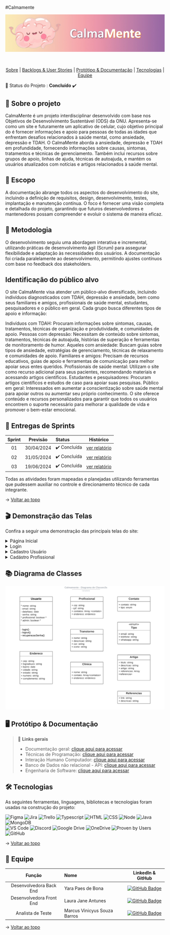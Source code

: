 #Calmamente
<div align="center">
    
![banner](https://github.com/marcusvsbarros/projetoManufatura/blob/main/CalmaMente%20capa.jpeg)
</div>
<br id="topo">
<p align="center">
    <a href="#sobre">Sobre</a>  |  
    <a href="#backlogs">Backlogs & User Stories</a>  |  
    <a href="#prototipo">Protótipo & Documentação</a>  |  
    <a href="#tecnologias">Tecnologias</a>  |  
    <a href="#equipe">Equipe</a>
</p>
   
<span id="sobre">
    
:pushpin: Status do Projeto : **Concluído** :heavy_check_mark:

## :bookmark_tabs: Sobre o projeto
CalmaMente é um projeto interdisciplinar desenvolvido com base nos Objetivos de Desenvolvimento Sustentável (ODS) da ONU.  Apresenta-se como um site e futuramente um aplicativo de celular, cujo objetivo principal do é fornecer informações e apoio para pessoas de todas as idades que enfrentam desafios relacionados à saúde mental, como ansiedade, depressão e TDAH.
O CalmaMente aborda a ansiedade, depressão e TDAH em profundidade, fornecendo informações sobre causas, sintomas, tratamentos e técnicas de gerenciamento. Também inclui recursos sobre grupos de apoio, linhas de ajuda, técnicas de autoajuda, e mantém os usuários atualizados com notícias e artigos relacionados à saúde mental.

## 📒 Escopo
A documentação abrange todos os aspectos do desenvolvimento do site, incluindo a definição de requisitos, design, desenvolvimento, testes, implantação e manutenção contínua. O foco é fornecer uma visão completa e detalhada do projeto, garantindo que futuros desenvolvedores e mantenedores possam compreender e evoluir o sistema de maneira eficaz.

## 📒 Metodologia
O desenvolvimento seguiu uma abordagem interativa e incremental, utilizando práticas de desenvolvimento ágil (Scrum) para assegurar flexibilidade e adaptação às necessidades dos usuários. A documentação foi criada paralelamente ao desenvolvimento, permitindo ajustes contínuos com base no feedback dos stakeholders.

## Identificação do público alvo
O site CalmaMente visa atender um público-alvo diversificado, incluindo indivíduos diagnosticados com TDAH, depressão e ansiedade, bem como seus familiares e amigos, profissionais de saúde mental, estudantes, pesquisadores e o público em geral. Cada grupo busca diferentes tipos de apoio e informação:

Indivíduos com TDAH: Procuram informações sobre sintomas, causas, tratamentos, técnicas de organização e produtividade, e comunidades de apoio.
Pessoas com depressão: Necessitam de conteúdo sobre sintomas, tratamentos, técnicas de autoajuda, histórias de superação e ferramentas de monitoramento de humor.
Aqueles com ansiedade: Buscam guias sobre tipos de ansiedade, estratégias de gerenciamento, técnicas de relaxamento e comunidades de apoio.
Familiares e amigos: Precisam de recursos educativos, guias de apoio e ferramentas de comunicação para melhor apoiar seus entes queridos.
Profissionais de saúde mental: Utilizam o site como recurso adicional para seus pacientes, recomendando materiais e acessando artigos científicos.
Estudantes e pesquisadores: Procuram artigos científicos e estudos de caso para apoiar suas pesquisas.
Público em geral: Interessados em aumentar a conscientização sobre saúde mental para apoiar outros ou aumentar seu próprio conhecimento.
O site oferece conteúdo e recursos personalizados para garantir que todos os usuários encontrem o suporte necessário para melhorar a qualidade de vida e promover o bem-estar emocional.


## 🏁 Entregas de Sprints

| Sprint | Previsão | Status | Histórico |
|:--:|:----------:|:----------------|:-------------------------------------------------:|
| 01 | 30/04/2024 | ✔️ Concluída    | [ver relatório](https://github.com/CalmaMente/Projeto-Integrador-3DSM/blob/main/Sprint1.md) |
| 02 | 31/05/2024 | ✔️ Concluída    | [ver relatório](https://github.com/CalmaMente/Projeto-Integrador-3DSM/blob/main/Sprint2.md) |
| 03 | 19/06/2024 | ✔️ Concluída    | [ver relatório](https://github.com/CalmaMente/Projeto-Integrador-3DSM/blob/main/Sprint3.md) |

Todas as atividades foram mapeadas e planejadas utilizando ferramentas que pudessem auxiliar no controle e direcionamento técnico de cada integrante.
    
→ [Voltar ao topo](#Calmamente)


<span id="equipe">

## :clapper: Demonstração das Telas

Confira a seguir uma demonstração das principais telas do site:
<details>
   <summary>Página Inicial</summary>
    <div align="center">
        <img src="https://user-images.githubusercontent.com/69374340/172084663-1e8ae95b-0c84-493c-b4ab-5cfcda5a4eb3.gif">
    </div>
</details>
<details>
   <summary>Login</summary>
    <div align="center">
        <img src="https://user-images.githubusercontent.com/69374340/172084712-de2d2905-dc65-41af-97e8-f980eff5f2d1.gif">
    </div>
</details>
<details>
   <summary>Cadastro Usuário</summary>
    <div align="center">
        <img src="https://user-images.githubusercontent.com/69374340/172084712-de2d2905-dc65-41af-97e8-f980eff5f2d1.gif">
    </div>
</details>
<details>
   <summary>Cadástro Profissional</summary>
    <div align="center">
        <img src="./usuario_administrador.gif">
    </div>
</details>

## 📚 Diagrama de Classes

![Descrição da imagem](https://github.com/marcusvsbarros/projetoManufatura/blob/main/Diagrama.jpeg)
 
## :desktop_computer: Protótipo & Documentação

> 🔗 **Links gerais** <br>
> - Documentação geral: [clique aqui para acessar](./documentacao_geral.pdf)
> - Técnicas de Programação: [clique aqui para acessar](./manual_usuario.pdf)
> - Interação Humano Computador: [clique aqui para acessar](./manual_usuario.pdf)
> - Banco de Dados não relacional - API: [clique aqui para acessar](./manual_usuario.pdf)
> - Engenharia de Software: [clique aqui para acessar](./manual_usuario.pdf)

<span id="tecnologias">
    
## 🛠️ Tecnologias

As seguintes ferramentas, linguagens, bibliotecas e tecnologias foram usadas na construção do projeto:

<img src="https://img.shields.io/badge/Figma-CED4DA?style=for-the-badge&logo=figma&logoColor=DC143C" alt="Figma" />
<img src="https://img.shields.io/badge/Jira-CED4DA?style=for-the-badge&logo=jira&logoColor=0052CC" alt="Jira" />
<img src="https://img.shields.io/badge/Trello-CED4DA?style=for-the-badge&logo=trello&logoColor=0079BF" alt="Trello" />
<img src="https://img.shields.io/badge/TypeScript-CED4DA?style=for-the-badge&logo=typescript&logoColor=007ACC" alt="Typescript" />
<img src="https://img.shields.io/badge/HTML5-CED4DA?style=for-the-badge&logo=html5&logoColor=E34F26" alt="HTML" /> 
<img src="https://img.shields.io/badge/CSS3-CED4DA?style=for-the-badge&logo=css3&logoColor=1572B6" alt="CSS" /> 	 
<img src="https://img.shields.io/badge/Node.js-CED4DA?style=for-the-badge&logo=nodedotjs&logoColor=339933" alt="Node" />  
<img src="https://img.shields.io/badge/Java-CED4DA?style=for-the-badge&logo=java&logoColor=DC143C" alt="Java" />
<img src="https://img.shields.io/badge/MongoDB-CED4DA?style=for-the-badge&logo=mongodb&logoColor=4EA94B" alt="MongoDB" /><br>
<img src="https://img.shields.io/badge/VS_Code-CED4DA?style=for-the-badge&logo=visual%20studio%20code&logoColor=0078D4" alt="VS Code" /> 
<img src="https://img.shields.io/badge/Discord-CED4DA?style=for-the-badge&logo=discord&logoColor=7289DA" alt="Discord" />
<img src="https://img.shields.io/badge/Google_Drive-CED4DA?style=for-the-badge&logo=google-drive&logoColor=4285F4" alt="Google Drive" />
<img src="https://img.shields.io/badge/OneDrive-CED4DA?style=for-the-badge&logo=onedrive&logoColor=0078D4" alt="OneDrive" />
<img src="https://img.shields.io/badge/Proven_by_Users-CED4DA?style=for-the-badge&logo=provenbyusers&logoColor=DC143C" alt="Proven by Users" />
<img src="https://img.shields.io/badge/GitHub-CED4DA?style=for-the-badge&logo=github&logoColor=20232A" alt="GitHub" /> 
    
→ [Voltar ao topo](https://github.com/marcusvsbarros/projetoManufatura/blob/main/README.md)

## :busts_in_silhouette: Equipe

|    Função     | Nome                                  |                                                                                                                                                      LinkedIn & GitHub                                                                                                                                                      |
| :-----------: | :------------------------------------ | :-------------------------------------------------------------------------------------------------------------------------------------------------------------------------------------------------------------------------------------------------------------------------------------------------------------------------: |
| Desenvolvedora Back End | Yara Paes de Bona           |     [![GitHub Badge](https://img.shields.io/badge/GitHub-111217?style=flat-square&logo=github&logoColor=white)](https://github.com/YaraPaesB)              |
| Desenvolvedora Front End  | Laura Jane Antunes |      [![GitHub Badge](https://img.shields.io/badge/GitHub-111217?style=flat-square&logo=github&logoColor=white)](https://github.com/LJAMistik)     |
|   Analista de Teste    | Marcus Vinicyus Souza Barros               |         [![GitHub Badge](https://img.shields.io/badge/GitHub-111217?style=flat-square&logo=github&logoColor=white)](https://github.com/marcusvsbarros)        |


→ [Voltar ao topo](https://github.com/marcusvsbarros/projetoManufatura/blob/main/README.md)
